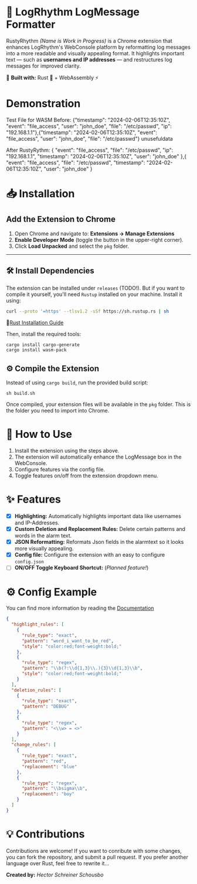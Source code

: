 # 🚀 LogRhythm LogMessage Formatter
RustyRhythm *(Name is Work in Progress)* is a Chrome extension that enhances LogRhythm's WebConsole platform by reformatting log messages into a more readable and visually appealing format. It highlights important text — such as **usernames and IP addresses** — and restructures log messages for improved clarity.

🔧 **Built with:** Rust 🦀 + WebAssembly ⚡


# Demonstration
Test File for WASM
Before:
{"timestamp": "2024-02-06T12:35:10Z", "event": "file_access", "user": "john_doe", "file": "/etc/passwd", "ip": "192.168.1.1"},{"timestamp": "2024-02-06T12:35:10Z", "event": "file_access", "user": "john_doe", "file": "/etc/passwd"} unusefuldata

After RustyRythm:
{
  "event": "file_access",
  "file": "/etc/passwd",
  "ip": "192.168.1.1",
  "timestamp": "2024-02-06T12:35:10Z",
  "user": "john_doe"
},{
  "event": "file_access",
  "file": "/etc/passwd",
  "timestamp": "2024-02-06T12:35:10Z",
  "user": "john_doe"
}


# 📥 Installation
## **Add the Extension to Chrome**
1. Open Chrome and navigate to:
   **Extensions → Manage Extensions**
2. **Enable Developer Mode** (toggle the button in the upper-right corner).
3. Click **Load Unpacked** and select the `pkg` folder.

---

## 🛠 Install Dependencies

The extension can be installed under `releases` (TODO!). But if you want to compile it yourself, you'll need `Rustup` installed on your machine. Install it using:

```sh
curl --proto '=https' --tlsv1.2 -sSf https://sh.rustup.rs | sh
```

🔗[Rust Installation Guide](https://www.rust-lang.org/tools/install)

Then, install the required tools:
```sh
cargo install cargo-generate
cargo install wasm-pack
```

## ⚙️ Compile the Extension
Instead of using `cargo build`, run the provided build script:
```
sh build.sh
```
Once compiled, your extension files will be available in the `pkg` folder. This is the folder you need to import into Chrome.

# 🚀 How to Use
1. Install the extension using the steps above.
2. The extension will automatically enhance the LogMessage box in the WebConsole.
3. Configure features via the config file.
4. Toggle features on/off from the extension dropdown menu.

# ✨ Features
- [x] **Highlighting:** Automatically highlights important data like usernames and IP-Addresses.
- [x] **Custom Deletion and Replacement Rules:** Delete certain patterns and words in the alarm text.
- [x] **JSON Reformatting:** Reformats Json fields in the alarmtext so it looks more visually appealing.
- [x] **Config file:** Configure the extension with an easy to configure `config.json`
- [ ] **ON/OFF Toggle Keyboard Shortcut:** (*Planned feature!*)

# ⚙️ Config Example
You can find more information by reading the [Documentation](https://github.com/HectorSchreiner/RustyRhythm/blob/master/CONFIG_DOCUMENTATION.md)
```json
{
  "highlight_rules": [
    {
      "rule_type": "exact",
      "pattern": "word_i_want_to_be_red",
      "style": "color:red;font-weight:bold;"
    },
    {
      "rule_type": "regex",
      "pattern": "\\b(?:\\d{1,3}\\.){3}\\d{1,3}\\b",
      "style": "color:red;font-weight:bold;"
    }
  ],
  "deletion_rules": [
    {
      "rule_type": "exact",
      "pattern": "DEBUG"
    },
    {
      "rule_type": "regex",
      "pattern": "<\\w> = <>"
    }
  ],
  "change_rules": [
    {
      "rule_type": "exact",
      "pattern": "red",
      "replacement": "blue"
    },
    {
      "rule_type": "regex",
      "pattern": "\\bsigma\\b",
      "replacement": "boy"
    }
  ]
}

```

# 💡 Contributions
Contributions are welcome! If you want to conribute with some changes, you can fork the repository, and submit a pull request. If you prefer another language over Rust, feel free to rewrite it...

**Created by:** *Hector Schreiner Schousbo*
